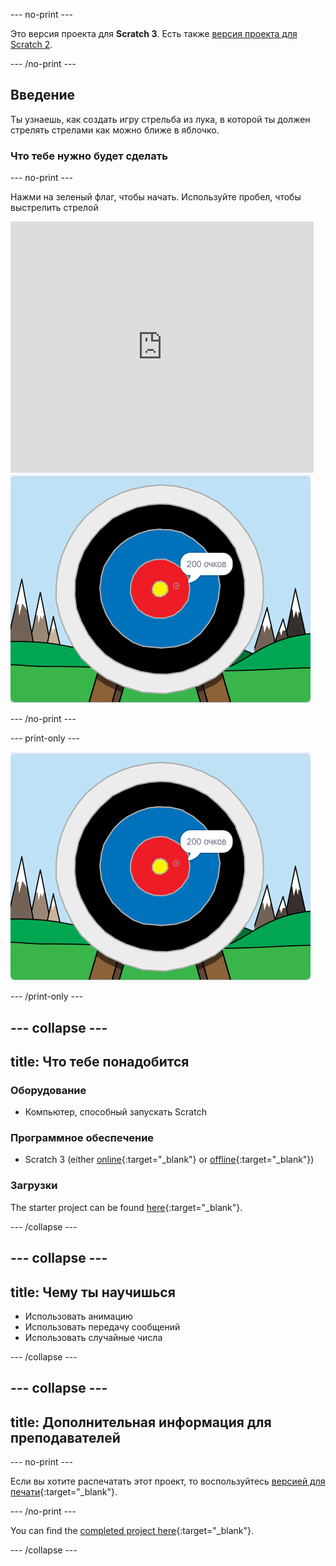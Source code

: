 \--- no-print \---

Это версия проекта для **Scratch 3**. Есть также [версия проекта для Scratch 2](https://projects.raspberrypi.org/en/projects/archery-scratch2).

\--- /no-print \---

## Введение

Ты узнаешь, как создать игру стрельба из лука, в которой ты должен стрелять стрелами как можно ближе в яблочко.

### Что тебе нужно будет сделать

\--- no-print \---

Нажми на зеленый флаг, чтобы начать. Используйте пробел, чтобы выстрелить стрелой

<div class="scratch-preview">
  <iframe allowtransparency="true" width="485" height="402" src="https://scratch.mit.edu/projects/embed/114760038/?autostart=false" frameborder="0" scrolling="no"></iframe>
  <img src="images/archery-final.png">
</div>

\--- /no-print \---

\--- print-only \---

![завершённый проект](images/archery-final.png)

\--- /print-only \---

## \--- collapse \---

## title: Что тебе понадобится

### Оборудование

+ Компьютер, способный запускать Scratch

### Программное обеспечение

+ Scratch 3 (either [online](https://rpf.io/scratchon){:target="_blank"} or [offline](https://rpf.io/scratchoff){:target="_blank"})

### Загрузки

The starter project can be found [here](https://rpf.io/p/en/archery-go){:target="_blank"}.

\--- /collapse \---

## \--- collapse \---

## title: Чему ты научишься

+ Использовать анимацию 
+ Использовать передачу сообщений
+ Использовать случайные числа

\--- /collapse \---

## \--- collapse \---

## title: Дополнительная информация для преподавателей

\--- no-print \---

Если вы хотите распечатать этот проект, то воспользуйтесь [версией для печати](https://projects.raspberrypi.org/en/projects/archery/print){:target="_blank"}.

\--- /no-print \---

You can find the [completed project here](https://rpf.io/p/en/archery-get){:target="_blank"}.

\--- /collapse \---